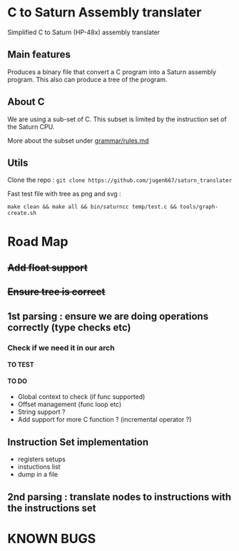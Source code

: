 # C to Saturn Assembly translater
Simplified C to Saturn (HP-48x) assembly translater 

## Main features

Produces a binary file that convert a C program into a Saturn assembly program.
This also can produce a tree of the program.

## About C
We are using a sub-set of C. 
This subset is limited by the instruction set of the Saturn CPU.

More about the subset under [grammar/rules.md](https://github.com/jugen667/saturn_translater/blob/master/grammar/rules.md)

## Utils
Clone the repo : ```git clone https://github.com/jugen667/saturn_translater```

Fast test file with tree as png and svg :

```make clean && make all && bin/saturncc temp/test.c && tools/graph-create.sh```

# Road Map

## ~~Add float support~~

## ~~Ensure tree is correct~~

## 1st parsing : ensure we are doing operations correctly (type checks etc)

### Check if we need it in our arch

#### TO TEST ####

#### TO DO ####

- Global context to check (if func supported)
- Offset management (func loop etc)
- String support ?
- Add support for more C function ? (incremental operator ?)

## Instruction Set implementation 

- registers setups
- instuctions list
- dump in a file

## 2nd parsing : translate nodes to instructions with the instructions set



# KNOWN BUGS 
